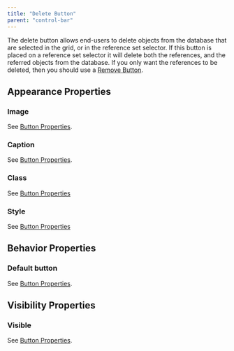 ```yaml
---
title: "Delete Button"
parent: "control-bar"
---
```

The delete button allows end-users to delete objects from the database that are selected in the grid, or in the reference set selector. If this button is placed on a reference set selector it will delete both the references, and the referred objects from the database. If you only want the references to be deleted, then you should use a [Remove Button](remove-button).

## Appearance Properties

### Image

See [Button Properties](button-properties).

### Caption

See [Button Properties](button-properties).

### Class

See [Button Properties](button-properties)

### Style

See [Button Properties](button-properties)

## Behavior Properties

### Default button

See [Button Properties](button-properties).

## Visibility Properties

### Visible

See [Button Properties](button-properties).
